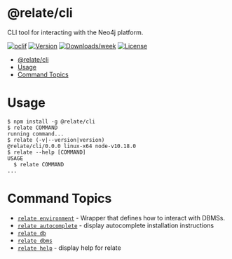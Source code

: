 # @relate/cli

CLI tool for interacting with the Neo4j platform.

[![oclif](https://img.shields.io/badge/cli-oclif-brightgreen.svg)](https://oclif.io)
[![Version](https://img.shields.io/npm/v/cli.svg)](https://npmjs.org/package/cli)
[![Downloads/week](https://img.shields.io/npm/dw/cli.svg)](https://npmjs.org/package/cli)
[![License](https://img.shields.io/npm/l/cli.svg)](https://github.com/neo-technology/relate/blob/master/package.json)

<!-- toc -->

-   [@relate/cli](#relatecli)
-   [Usage](#usage)
-   [Command Topics](#command-topics)
    <!-- tocstop -->

# Usage

<!-- usage -->

```sh-session
$ npm install -g @relate/cli
$ relate COMMAND
running command...
$ relate (-v|--version|version)
@relate/cli/0.0.0 linux-x64 node-v10.18.0
$ relate --help [COMMAND]
USAGE
  $ relate COMMAND
...
```

<!-- usagestop -->
<!-- commands -->

# Command Topics

-   [`relate environment`](./environment.md) - Wrapper that defines how to interact with DBMSs.
-   [`relate autocomplete`](./autocomplete.md) - display autocomplete installation instructions
-   [`relate db`](./db.md)
-   [`relate dbms`](./dbms.md)
-   [`relate help`](./help.md) - display help for relate

<!-- commandsstop -->
